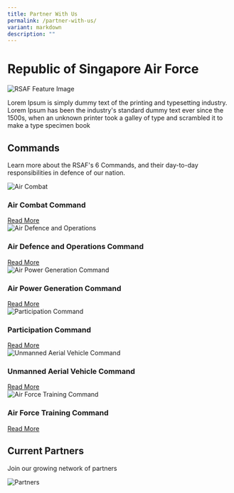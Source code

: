 ```yaml
---
title: Partner With Us
permalink: /partner-with-us/
variant: markdown
description: ""
---
```

<h1> Republic of Singapore Air Force</h1>
<img alt="RSAF Feature Image" src="https://static1.straitstimes.com.sg/s3fs-public/styles/large30x20/public/articles/2021/05/24/yq-rsaf-24052025.jpg?VersionId=Tls5k2P1aPwDf.V.RXmzxGL5oTkQeWas">
<p>Lorem Ipsum&nbsp;is simply dummy text of the printing and typesetting industry. Lorem Ipsum has been the industry's standard dummy text ever since the 1500s, when an unknown printer took a galley of type and scrambled it to make a type specimen book</p>
<h2>Commands</h2>
	<p>Learn more about the RSAF's 6 Commands, and their day-to-day responsibilities in defence of our nation. </p>
<div class="row">
	<div class="col">
	 <div class="card sgds">
		 <img src="https://www.mindef.gov.sg/web/wcm/connect/rsaf/f09f28d1-14c2-45a5-9477-527222cae18d/Air-Combat-Command.png?MOD=AJPERES&amp;CACHEID=ROOTWORKSPACE.Z18\_1QK41482L8HD90QOSSLBSG34O4-f09f28d1-14c2-45a5-9477-527222cae18d-mBdlcG7" alt="Air Combat" class="card-img-top"> 
		 <div class="card-body"> 
			 <h3 class="card-title">Air Combat Command</h3> 
			 <a href="https://www.mindef.gov.sg/web/portal/rsaf/rsaf-forces/commands/detail/air-combat-command" class="card-link">Read More</a>
		 </div>
		</div>
	</div>
<div class="col">
	 <div class="card sgds">
		 <img src="https://www.mindef.gov.sg/web/wcm/connect/rsaf/5d5dc237-1764-4c87-9605-e93ee4cfb2ff/Air-Defence-and-Operations-Command.png?MOD=AJPERES&amp;CACHEID=ROOTWORKSPACE.Z18_1QK41482L8HD90QOSSLBSG34O4-5d5dc237-1764-4c87-9605-e93ee4cfb2ff-mBdlxGg" alt="Air Defence and Operations" class="card-img-top"> 
		 <div class="card-body"> 
			 <h3 class="card-title">Air Defence and Operations Command</h3> 
			 <a href="https://www.mindef.gov.sg/web/portal/rsaf/rsaf-forces/commands/detail/air-defence-operations-command" class="card-link">Read More</a>
		 </div>
		</div>
	</div>
	<div class="col">
	 <div class="card sgds">
		 <img src="https://www.mindef.gov.sg/web/wcm/connect/rsaf/bc8f8cb8-910e-4844-bbc1-2250b042b1cf/Air-Power-Generation-Command.png?MOD=AJPERES&amp;CACHEID=ROOTWORKSPACE.Z18_1QK41482L8HD90QOSSLBSG34O4-bc8f8cb8-910e-4844-bbc1-2250b042b1cf-mBdpYEJ" alt="Air Power Generation Command" class="card-img-top"> 
		 <div class="card-body"> 
			 <h3 class="card-title">Air Power Generation Command</h3> 
			 <a href="https://www.mindef.gov.sg/web/portal/rsaf/rsaf-forces/commands/detail/air-power-generation-command" class="card-link">Read More</a>
		 </div>
		</div>
	</div>
</div>
<div class="row">
	<div class="col">
	 <div class="card sgds">
		 <img src="https://www.mindef.gov.sg/web/wcm/connect/rsaf/a0b0322d-7123-414f-b3f0-5419f5374b10/Participation-Command.png?MOD=AJPERES&amp;CACHEID=ROOTWORKSPACE.Z18_1QK41482L8HD90QOSSLBSG34O4-a0b0322d-7123-414f-b3f0-5419f5374b10-mBdrffN" alt="Participation Command" class="card-img-top"> 
		 <div class="card-body"> 
			 <h3 class="card-title">Participation Command</h3> 
			 <a href="https://www.mindef.gov.sg/web/portal/rsaf/rsaf-forces/commands/detail/participation-command" class="card-link">Read More</a>
		 </div>
		</div>
	</div>
<div class="col">
	 <div class="card sgds">
		 <img src="https://www.mindef.gov.sg/web/wcm/connect/rsaf/1c6bad85-9f3f-4296-b35b-338b545bc6f2/UAV-Command.png?MOD=AJPERES&amp;CACHEID=ROOTWORKSPACE.Z18_1QK41482L8HD90QOSSLBSG34O4-1c6bad85-9f3f-4296-b35b-338b545bc6f2-mBdvCZO" alt="Unmanned Aerial Vehicle Command" class="card-img-top"> 
		 <div class="card-body"> 
			 <h3 class="card-title">Unmanned Aerial Vehicle Command
</h3> 
			 <a href="https://www.mindef.gov.sg/web/portal/rsaf/rsaf-forces/commands/detail/unmanned-aerial-vehicle-command" class="card-link">Read More</a>
		 </div>
		</div>
	</div>
	<div class="col">
	 <div class="card sgds">
		 <img src="https://www.mindef.gov.sg/web/wcm/connect/rsaf/f7eb8601-f1dd-4b4a-8ed8-86362076852e/Air-Force-Training-Command.png?MOD=AJPERES&amp;CACHEID=ROOTWORKSPACE.Z18_1QK41482L8HD90QOSSLBSG34O4-f7eb8601-f1dd-4b4a-8ed8-86362076852e-mJ4nEWv" alt="Air Force Training Command" class="card-img-top"> 
		 <div class="card-body"> 
			 <h3 class="card-title">Air Force Training Command</h3> 
			 <a href="https://www.mindef.gov.sg/web/portal/rsaf/rsaf-forces/commands/detail/air-force-training-command" class="card-link">Read More</a>
		 </div>
		</div>
	</div>
</div>
<h2>Current Partners</h2>
	<p>Join our growing network of partners</p>
	 <img alt="Partners" src=""> 